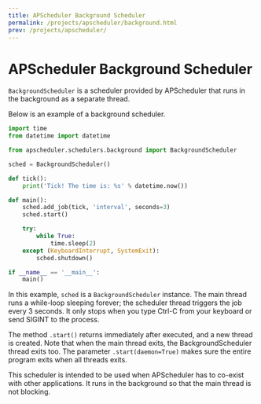 ```yaml
---
title: APScheduler Background Scheduler
permalink: /projects/apscheduler/background.html
prev: /projects/apscheduler/
---
```


# APScheduler Background Scheduler

`BackgroundScheduler` is a scheduler provided by APScheduler that runs in the background as a separate thread.

Below is an example of a background scheduler.

```python
import time
from datetime import datetime

from apscheduler.schedulers.background import BackgroundScheduler

sched = BackgroundScheduler()

def tick():
    print('Tick! The time is: %s' % datetime.now())

def main():
    sched.add_job(tick, 'interval', seconds=3)
    sched.start()

    try:
        while True:
            time.sleep(2)
    except (KeyboardInterrupt, SystemExit):
        sched.shutdown()

if __name__ == '__main__':
    main()
```

In this example, `sched` is a `BackgroundScheduler` instance. The main thread runs a while-loop sleeping forever; the scheduler thread triggers the job every 3 seconds. It only stops when you type Ctrl-C from your keyboard or send SIGINT to the process.

The method `.start()` returns immediately after executed, and a new thread is created. Note that when the main thread exits, the BackgroundScheduler thread exits too.
The parameter `.start(daemon=True)` makes sure the entire program exits when all threads exits.

This scheduler is intended to be used when APScheduler has to co-exist with other applications.
It runs in the background so that the main thread is not blocking.
